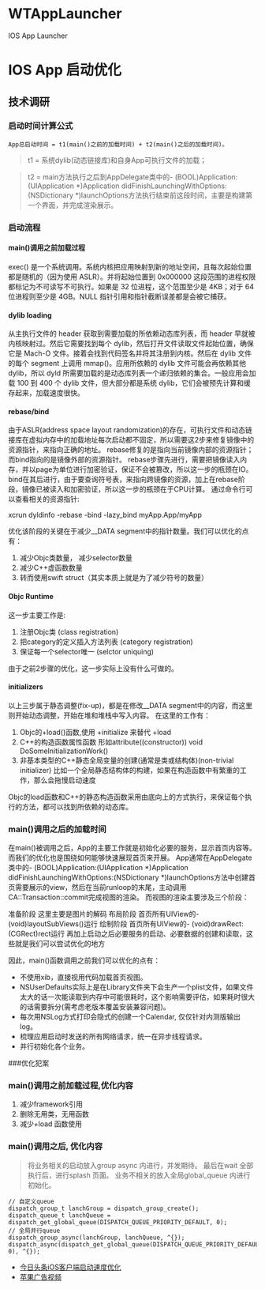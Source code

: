 # WTAppLauncher
IOS App Launcher
# IOS App 启动优化
## 技术调研

### 启动时间计算公式

```
App总启动时间 = t1(main()之前的加载时间) + t2(main()之后的加载时间)。

```

> t1 = 系统dylib(动态链接库)和自身App可执行文件的加载； 

> t2 = main方法执行之后到AppDelegate类中的- (BOOL)Application:(UIApplication *)Application didFinishLaunchingWithOptions:(NSDictionary *)launchOptions方法执行结束前这段时间，主要是构建第一个界面，并完成渲染展示。

### 启动流程

#### main()调用之前加载过程
exec() 是一个系统调用。系统内核把应用映射到新的地址空间，且每次起始位置都是随机的（因为使用 ASLR）。并将起始位置到 0x000000 这段范围的进程权限都标记为不可读写不可执行。如果是 32 位进程，这个范围至少是 4KB；对于 64 位进程则至少是 4GB。NULL 指针引用和指针截断误差都是会被它捕获。

#### dylib loading
从主执行文件的 header 获取到需要加载的所依赖动态库列表，而 header 早就被内核映射过。然后它需要找到每个 dylib，然后打开文件读取文件起始位置，确保它是 Mach-O 文件。接着会找到代码签名并将其注册到内核。然后在 dylib 文件的每个 segment 上调用 mmap()。应用所依赖的 dylib 文件可能会再依赖其他 dylib，所以 dyld 所需要加载的是动态库列表一个递归依赖的集合。一般应用会加载 100 到 400 个 dylib 文件，但大部分都是系统 dylib，它们会被预先计算和缓存起来，加载速度很快。

#### rebase/bind
由于ASLR(address space layout randomization)的存在，可执行文件和动态链接库在虚拟内存中的加载地址每次启动都不固定，所以需要这2步来修复镜像中的资源指针，来指向正确的地址。 rebase修复的是指向当前镜像内部的资源指针； 而bind指向的是镜像外部的资源指针。 
rebase步骤先进行，需要把镜像读入内存，并以page为单位进行加密验证，保证不会被篡改，所以这一步的瓶颈在IO。bind在其后进行，由于要查询符号表，来指向跨镜像的资源，加上在rebase阶段，镜像已被读入和加密验证，所以这一步的瓶颈在于CPU计算。 
通过命令行可以查看相关的资源指针:

xcrun dyldinfo -rebase -bind -lazy_bind myApp.App/myApp

优化该阶段的关键在于减少__DATA segment中的指针数量。我们可以优化的点有：

1. 减少Objc类数量， 减少selector数量
2. 减少C++虚函数数量
3. 转而使用swift struct（其实本质上就是为了减少符号的数量）

#### Objc Runtime
这一步主要工作是:

1. 注册Objc类 (class registration)
2. 把category的定义插入方法列表 (category registration)
3. 保证每一个selector唯一 (selctor uniquing)

由于之前2步骤的优化，这一步实际上没有什么可做的。

#### initializers

以上三步属于静态调整(fix-up)，都是在修改__DATA segment中的内容，而这里则开始动态调整，开始在堆和堆栈中写入内容。 在这里的工作有：

1. Objc的+load()函数,使用 +initialize 来替代 +load
2. C++的构造函数属性函数 形如attribute((constructor)) void DoSomeInitializationWork()
3. 非基本类型的C++静态全局变量的创建(通常是类或结构体)(non-trivial initializer) 比如一个全局静态结构体的构建，如果在构造函数中有繁重的工作，那么会拖慢启动速度

Objc的load函数和C++的静态构造函数采用由底向上的方式执行，来保证每个执行的方法，都可以找到所依赖的动态库。


### main()调用之后的加载时间

在main()被调用之后，App的主要工作就是初始化必要的服务，显示首页内容等。而我们的优化也是围绕如何能够快速展现首页来开展。 App通常在AppDelegate类中的- (BOOL)Application:(UIApplication *)Application didFinishLaunchingWithOptions:(NSDictionary *)launchOptions方法中创建首页需要展示的view，然后在当前runloop的末尾，主动调用CA::Transaction::commit完成视图的渲染。 
而视图的渲染主要涉及三个阶段：

准备阶段 这里主要是图片的解码
布局阶段 首页所有UIView的- (void)layoutSubViews()运行
绘制阶段 首页所有UIView的- (void)drawRect:(CGRect)rect运行 
再加上启动之后必要服务的启动、必要数据的创建和读取，这些就是我们可以尝试优化的地方

因此，main()函数调用之前我们可以优化的点有：

- 不使用xib，直接视用代码加载首页视图。
- NSUserDefaults实际上是在Library文件夹下会生产一个plist文件，如果文件太大的话一次能读取到内存中可能很耗时，这个影响需要评估，如果耗时很大的话需要拆分(需考虑老版本覆盖安装兼容问题)。
- 每次用NSLog方式打印会隐式的创建一个Calendar, 仅仅针对内测版输出log。
- 梳理应用启动时发送的所有网络请求，统一在异步线程请求。
- 并行初始化各个业务。

###优化犯案

### main()调用之前加载过程,优化内容
1. 减少framework引用
2. 删除无用类，无用函数
3. 减少+load 函数使用

### main()调用之后, 优化内容
> 将业务相关的启动放入group  async 内进行，并发期待。
最后在wait 全部执行后，进行splash 页面。
> 业务不相关的放入全局global_queue 内进行初始化。

```Objc
// 自定义queue
dispatch_group_t lanchGroup = dispatch_group_create();
dispatch_queue_t lanchQueue = dispatch_get_global_queue(DISPATCH_QUEUE_PRIORITY_DEFAULT, 0);
// 全局并行queue
dispatch_group_async(lanchGroup, lanchQueue, ^{});
dispatch_async(dispatch_get_global_queue(DISPATCH_QUEUE_PRIORITY_DEFAULT, 0), ^{});
```

- [今日头条iOS客户端启动速度优化](https://techblog.toutiao.com/2017/01/17/iosspeed/)
- [苹果广告视频](https://developer.apple.com/videos/play/wwdc2016/406/)



